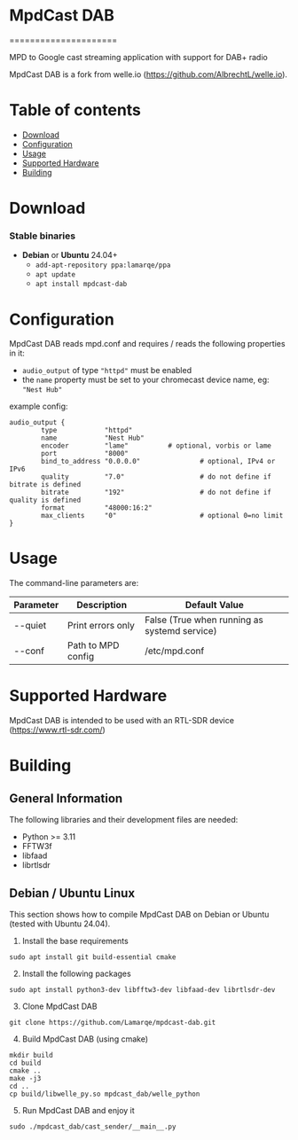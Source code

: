 # MpdCast DAB
=====================

MPD to Google cast streaming application with support for DAB+ radio

MpdCast DAB is a fork from welle.io (https://github.com/AlbrechtL/welle.io).

Table of contents
====

  * [Download](#download)
  * [Configuration](#configuration)
  * [Usage](#usage)
  * [Supported Hardware](#supported-hardware)
  * [Building](#building)

Download
========
### Stable binaries
* **Debian** or **Ubuntu** 24.04+
  * `add-apt-repository ppa:lamarqe/ppa`
  * `apt update`
  * `apt install mpdcast-dab`

Configuration
=====
MpdCast DAB reads mpd.conf and requires / reads the following properties in it:
  * `audio_output` of type `"httpd"` must be enabled
  * the `name` property must be set to your chromecast device name, eg: `"Nest Hub"`

example config:

```
audio_output {
        type            "httpd"
        name            "Nest Hub"
        encoder         "lame"          # optional, vorbis or lame
        port            "8000"
        bind_to_address "0.0.0.0"               # optional, IPv4 or IPv6
        quality         "7.0"                   # do not define if bitrate is defined
        bitrate         "192"                   # do not define if quality is defined
        format          "48000:16:2"
        max_clients     "0"                     # optional 0=no limit
}
```

  
Usage
=====
The command-line parameters are:

Parameter | Description | Default Value
------ | ---------- | ---------- 
--quiet | Print errors only | False (True when running as systemd service) 
--conf | Path to MPD config | /etc/mpd.conf

Supported Hardware
====================
MpdCast DAB is intended to be used with an RTL-SDR device (https://www.rtl-sdr.com/)

Building
====================

General Information
---
The following libraries and their development files are needed:
* Python >= 3.11 
* FFTW3f
* libfaad
* librtlsdr

Debian / Ubuntu Linux
---
This section shows how to compile MpdCast DAB on Debian or Ubuntu (tested with Ubuntu 24.04).

1. Install the base requirements

```
sudo apt install git build-essential cmake
```

2. Install the following packages

```
sudo apt install python3-dev libfftw3-dev libfaad-dev librtlsdr-dev
```

3. Clone MpdCast DAB

```
git clone https://github.com/Lamarqe/mpdcast-dab.git
```

4. Build MpdCast DAB (using cmake)

```
mkdir build
cd build
cmake ..
make -j3
cd ..
cp build/libwelle_py.so mpdcast_dab/welle_python
```

5. Run MpdCast DAB and enjoy it

```
sudo ./mpdcast_dab/cast_sender/__main__.py
```

